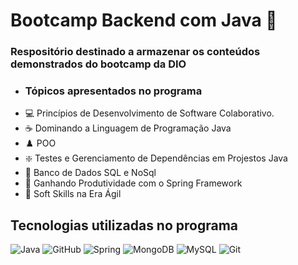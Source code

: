 # Bootcamp Backend com Java 🍵

### Respositório destinado a armazenar os conteúdos demonstrados do bootcamp da DIO
 - ### Tópicos apresentados no programa
 - 💻 Princípios de Desenvolvimento de Software Colaborativo.
 - ☕ Dominando a Linguagem de Programação Java
 - ♟️ POO
 - ❇️ Testes e Gerenciamento de Dependências em Projestos Java
 - 🎲 Banco de Dados SQL e NoSql
 - 🍃 Ganhando Produtividade com o Spring Framework
 - 🔷 Soft Skills na Era Ágil

 ## Tecnologias utilizadas no programa
 ![Java](https://img.shields.io/badge/java-%23ED8B00.svg?style=for-the-badge&logo=openjdk&logoColor=white)
 ![GitHub](https://img.shields.io/badge/GitHub-100000?style=for-the-badge&logo=github&logoColor=white)
 ![Spring](https://img.shields.io/badge/spring-%236DB33F.svg?style=for-the-badge&logo=spring&logoColor=white)
 ![MongoDB](https://img.shields.io/badge/MongoDB-%234ea94b.svg?style=for-the-badge&logo=mongodb&logoColor=white)
 ![MySQL](https://img.shields.io/badge/MySQL-00000F?style=for-the-badge&logo=mysql&logoColor=white)
 ![Git](https://img.shields.io/badge/GIT-E44C30?style=for-the-badge&logo=git&logoColor=white)
